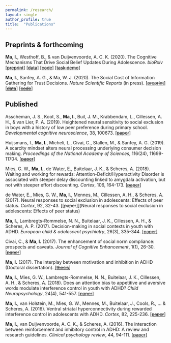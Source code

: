 ```yaml
---
permalink: /research/
layout: single
author_profile: true
title:  "Publications"
---
```


Preprints & forthcoming
------

**Ma, I.**, Westhoff, B., & van Duijvenvoorde, A. C. K. (2020). The Cognitive Mechanisms That Drive Social Belief Updates During Adolescence. *bioRxiv* [[~~preprint~~]](https://www.biorxiv.org/content/10.1101/2020.05.19.105114v1.full) [[~~data~~]](https://github.com/ili-ma/Social_Belief_Updates_Adolescence) [[~~code~~]](https://github.com/ili-ma/Social_Belief_Updates_Adolescence) [[~~task demo~~]](/ISTG_demo/)

**Ma, I.**, Sanfey, A. G., & Ma, W. J. (2020). The Social Cost of Information Gathering for Trust Decisions. *Nature Scientific Reports* (in press). [[~~preprint~~]](https://www.biorxiv.org/content/10.1101/495697v1.abstract) [[~~data~~]](https://github.com/ili-ma/socialsamplingcost) [[~~code~~]](https://github.com/ili-ma/socialsamplingcost)

Published
------

Asscheman, J. S., Koot, S., **Ma, I.**, Buil, J. M., Krabbendam, L., Cillessen, A. H., & van Lier, P. A. (2019). Heightened neural sensitivity to social exclusion in boys with a history of low peer preference during primary school. *Developmental cognitive neuroscience*, 38, 100673. [[~~paper~~]](https://doi.org/10.1016/j.dcn.2019.100673)

Huijsmans, I., **Ma, I.**, Micheli, L., Civai, C., Stallen, M., & Sanfey, A. G. (2019). A scarcity mindset alters neural processing underlying consumer decision making. *Proceedings of the National Academy of Sciences*, 116(24), 11699-11704. 
[[~~paper~~]](https://doi.org/10.1073/pnas.1818572116)

Mies, G. W., **Ma, I.**, de Water, E., Buitelaar, J. K., & Scheres, A. (2018). Waiting and working for rewards: Attention-Deficit/Hyperactivity Disorder is associated with steeper delay discounting linked to amygdala activation, but not with steeper effort discounting. *Cortex*, 106, 164-173. [[~~paper~~]](https://doi.org/10.1016/j.cortex.2018.05.018)

de Water, E., Mies, G. W., **Ma, I.**, Mennes, M., Cillessen, A. H., & Scheres, A. (2017). Neural responses to social exclusion in adolescents: Effects of peer status. *Cortex*, 92, 32-43. [[~~paper~~]](Neural responses to social exclusion in adolescents: Effects of peer status)

**Ma, I.**, Lambregts-Rommelse, N. N., Buitelaar, J. K., Cillessen, A. H., & Scheres, A. P. (2017). Decision-making in social contexts in youth with ADHD. *European child & adolescent psychiatry*, 26(3), 335-344. [[~~paper~~]](https://link.springer.com/content/pdf/10.1007/s00787-016-0895-5.pdf)

Civai, C., & **Ma, I.** (2017). The enhancement of social norm compliance: prospects and caveats. *Journal of Cognitive Enhancement*, 1(1), 26-30. [[~~paper~~]](https://link.springer.com/content/pdf/10.1007/s41465-017-0009-4.pdf)

**Ma, I.** (2017). The interplay between motivation and inhibition in ADHD (Doctoral dissertation). [[~~thesis~~]](https://repository.ubn.ru.nl/bitstream/handle/2066/162595/162595.pdf)

**Ma, I.**, Mies, G. W., Lambregts-Rommelse, N. N., Buitelaar, J. K., Cillessen, A. H., & Scheres, A. (2018). Does an attention bias to appetitive and aversive words modulate interference control in youth with ADHD? *Child Neuropsychology*, 24(4), 541-557. [[~~paper~~]](https://www.tandfonline.com/doi/full/10.1080/09297049.2017.1296940)

**Ma, I.**, van Holstein, M., Mies, G. W., Mennes, M., Buitelaar, J., Cools, R., ... & Scheres, A. (2016). Ventral striatal hyperconnectivity during rewarded interference control in adolescents with ADHD. *Cortex*, 82, 225-236. [[~~paper~~]](https://www.sciencedirect.com/science/article/pii/S0010945216301605)

**Ma, I.**, van Duijvenvoorde, A. C. K., & Scheres, A. (2016). The interaction between reinforcement and inhibitory control in ADHD: A review and research guidelines. *Clinical psychology review*, 44, 94-111. [[~~paper~~]](https://www.sciencedirect.com/science/article/pii/S0272735816000027)

